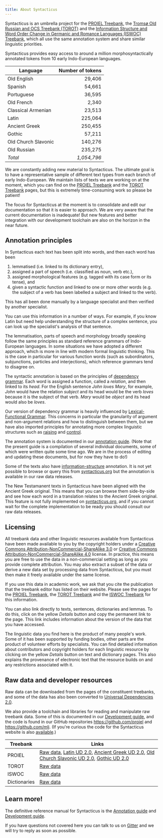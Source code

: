 ```yaml
---
title: About Syntacticus
---
```


Syntacticus is an umbrella project for the [PROIEL Treebank](/proiel/), the [Tromsø Old Russian and OCS Treebank (TOROT)](https://torottreebank.github.io/) and the [Information Structure and Word Order Change in Germanic and Romance Languages (ISWOC) Treebank](/iswoc/), which all use the same annotation system and share similar linguistic priorities.

Syntacticus provides easy access to around a million morphosyntactically annotated tokens from 10 early Indo-European languages.

<!-- In total, Syntacticus contains {{ totals.sentenceCount | number }} sentences or {{ totals.tokenCount | number }} tokens in {{ totals.languageCount | number }} languages. --> 

<!-- table class="table is-narrow">
  <thead>
    <tr>
      <th>Language</th>
      <th>Size (tokens)</th>
      <th>Size (sentences)</th>
    </tr>
  </thead>
  <tbody>
    <tr v-for="(stats, language) in statsByLanguage">
      <td>{{ language | language }}</td>
      <td>{{ stats.tokenCount | number }}</td>
      <td>{{ stats.sentenceCount | number }}</td>
    </tr>
  </tbody>
</table -->

| Language | Number of tokens |
| ---------|-----:|
| Old English | 29,406  |
| Spanish | 54,661  |
| Portuguese | 36,595  |
| Old French | 2,340  |
| Classical Armenian | 23,513  |
| Latin | 225,064  |
| Ancient Greek| 250,455  |
| Gothic | 57,211  |
| Old Church Slavonic | 140,276  |
| Old Russian | 235,275  |
| *Total* | *1,054,796* |

We are constantly adding new material to Syntacticus. The ultimate goal is to have a representative sample of different text types from each branch of early Indo-European. We maintain lists of texts we are working on at the moment, which you can find on the [PROIEL Treebank](/proiel/) and the [TOROT Treebank](https://torottreebank.github.io/) pages, but this is extremely time-consuming work so please be patient!

The focus for Syntacticus at the moment is to consolidate and edit our documentation so that it is easier to approach. We are very aware that the current documentation is inadequate! But new features and better integration with our development toolchain are also on the horizon in the near future.

## Annotation principles

In Syntacticus each text has been split into words, and then each word has been

1. lemmatised (i.e. linked to its dictionary entry),
2. assigned a part of speech (i.e. classified as noun, verb etc.),
3. assigned morphological features (e.g. tagged with its case form or its tense), and
4. given a syntactic function and linked to one or more other words (e.g. the subject of a verb has been labelled a subject and linked to the verb).

This has all been done manually by a language specialist and then verified by another specialist.

You can use this information in a number of ways. For example, if you know Latin but need help understanding the structure of a complex sentence, you can look up the specialist's analysis of that sentence.

The lemmatisation, parts of speech and morphology broadly speaking follow the same principles as standard reference grammars of Indo-European languages. In some situations we have adopted a different approach, which is more in line with modern formal linguistic thinking. This is the case in particular for various function words (such as subordinators, subjunctions, particles and interjections), which reference grammars tend to disagree on.

The syntactic annotation is based on the principles of <a href="https://en.wikipedia.org/wiki/Dependency_grammar">dependency grammar</a>. Each word is assigned a function, called a <em>relation</em>, and then linked to its <em>head</em>. For the English sentence <em>John loves Mary</em>, for example, <em>John</em> would have the relation <em>subject</em> and its head would be the verb <em>loves</em> because it is the subject of that verb. <em>Mary</em> would be <em>object</em> and its head would also be <em>loves</em>.

Our version of dependency grammar is heavily influenced by <a href="https://en.wikipedia.org/wiki/Lexical_functional_grammar">Lexical-Functional Grammar</a>. This concerns in particular the granularity of argument and non-argument relations and how to distinguish between them, but we have also imported principles for annotating more complex linguistic structures such as <a href="https://en.wikipedia.org/wiki/Raising_(linguistics)">raising</a> and <a href="https://en.wikipedia.org/wiki/Control_(linguistics)">control</a>.

The annotation system is documented in our [annotation guide](/annotation-guide/). (Note that the present guide is a compilation of several individual documents, some of which were written quite some time ago. We are in the process of editing and updating these documents, but for now they have to do!)

Some of the texts also have <a href="https://en.wikipedia.org/wiki/Information_structure">information-structure</a> annotation. It is not yet possible to browse or query this from <a href="http://syntacticus.org">syntacticus.org</a> but the annotation is available in our raw data releases.

The New Testamanent texts in Syntacticus have been aligned with the Ancient Greek original. This means that you can browse them side-by-side and see how each word in a translation relates to the Ancient Greek original. This feature is not fully implemented on <a href="http://syntacticus.org">syntacticus.org</a>, and if you cannot wait for the complete implementation to be ready you should consult our raw data releases.

## Licensing

All treebank data and other linguistic resources available from Syntacticus have been made available to you by the copyright holders under a <a href="https://creativecommons.org/licenses/by-nc-sa/3.0/">Creative Commons Attribution-NonCommercial-ShareAlike 3.0</a> or <a href="https://creativecommons.org/licenses/by-nc-sa/4.0/">Creative Commons Attribution-NonCommercial-ShareAlike 4.0</a> license. In practice, this means you are free to use the data in a non-commercial setting as long as you provide complete attribution. You may also extract a subset of the data or derive a new data set by processing data from Syntacticus, but you must then make it freely available under the same license.

If you use this data in academic work, we ask that you cite the publication that the treebank editor has listed on their website. Please see the pages for the <a href="https://proiel.github.io/">PROIEL Treebank</a>, the <a href="https://torottreebank.github.io/">TOROT Treebank</a> and the <a href="https://iswoc.github.io/">ISWOC Treebank</a> for this information.

You can also link directly to texts, sentences, dictionaries and lemmas. To do this, click on the yellow <em>Details</em> button and copy the permanent link to the page. This link includes information about the version of the data that you have accessed.

The linguistic data you find here is the product of many people's work. Some of it has been supported by funding bodies, other parts are the product of volunteer efforts by specialists. You can find detailed information about contributors and copyright holders for each linguistic resource by clicking on the yellow <em>Details</em> button on text and dictionary pages. This also explains the provenance of electronic text that the resource builds on and any restrictions associated with it.

## Raw data and developer resources

Raw data can be downloaded from the pages of the constituent treebanks, and some of the data has also been converted to <a href="https://universaldependencies.org/">Universal Dependencies 2.0</a>.

We also provide a toolchain and libraries for reading and manipulate raw treebank data. Some of this is documented in our [Development guide](/development-guide/), and the code is found in our GitHub repositories
<a href="https://github.com/proiel">https://github.com/proiel</a> and
<a href="https://github.com/mlj">https://github.com/mlj</a>. (If you're curious the code for the Syntacticus website is also <a href="https://github.com/mlj/syntacticus.org">available</a>.)

| Treebank | Links |
|----------|-------|
| PROIEL | <span class="icon"><i class="fa fa-github"></i></span><a href="https://github.com/proiel/proiel-treebank/">Raw data</a>, <a href="https://universaldependencies.org/treebanks/la_proiel/index.html">Latin UD 2.0</a>, <a href="https://universaldependencies.org/treebanks/grc_proiel/index.html">Ancient Greek UD 2.0</a>, <a href="https://universaldependencies.org/treebanks/cu/index.html">Old Church Slavonic UD 2.0</a>, <a href="https://universaldependencies.org/treebanks/got/index.html">Gothic UD 2.0</a> |
| TOROT  | <span class="icon"><i class="fa fa-github"></i></span><a href="https://github.com/torottreebank/">Raw data</a>        |
| ISWOC  | <span class="icon"><i class="fa fa-github"></i></span><a href="https://github.com/iswoc/iswoc-treebank/">Raw data</a> |
| Dictionaries | <span class="icon"><i class="fa fa-github"></i></span><a href="https://github.com/proiel/syntacticus-dictionaries/">Raw data</a> |

## Learn more!

The definitive reference manual for Syntacticus is the [Annotation guide](/annotation-guide/) and [Development guide](/development-guide/).

If you have questions not covered here you can talk to us on [Gitter](https://gitter.im/proiel/syntacticus) and we will try to reply as soon as possible.
